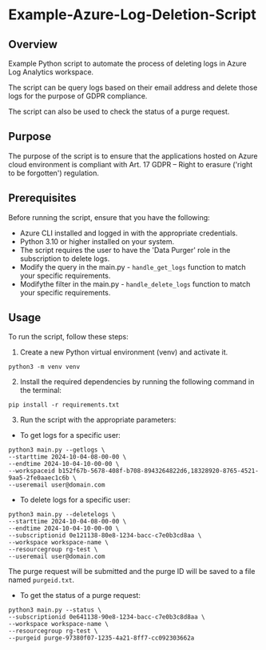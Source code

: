 # Example-Azure-Log-Deletion-Script

## Overview

Example Python script to automate the process of deleting logs in Azure Log Analytics workspace.

The script can be query logs based on their email address and delete those logs for the purpose of GDPR compliance.

The script can also be used to check the status of a purge request.

## Purpose

The purpose of the script is to ensure that the applications hosted on Azure cloud environment is compliant with Art. 17 GDPR – Right to erasure ('right to be forgotten') regulation.

## Prerequisites

Before running the script, ensure that you have the following:

- Azure CLI installed and logged in with the appropriate credentials.
- Python 3.10 or higher installed on your system.
- The script requires the user to have the 'Data Purger' role in the subscription to delete logs.
- Modify the query in the main.py - `handle_get_logs` function to match your specific requirements.
- Modifythe filter in the main.py - `handle_delete_logs` function to match your specific requirements.

## Usage

To run the script, follow these steps:

1. Create a new Python virtual environment (venv) and activate it.

```
python3 -m venv venv
```

2. Install the required dependencies by running the following command in the terminal:

```
pip install -r requirements.txt
```

3. Run the script with the appropriate parameters:

- To get logs for a specific user:

```
python3 main.py --getlogs \
--starttime 2024-10-04-08-00-00 \
--endtime 2024-10-04-10-00-00 \
--workspaceid b152f67b-5678-408f-b708-8943264822d6,18328920-8765-4521-9aa5-2fe0aaec1c6b \
--useremail user@domain.com
```

- To delete logs for a specific user:

```
python3 main.py --deletelogs \
--starttime 2024-10-04-08-00-00 \
--endtime 2024-10-04-10-00-00 \
--subscriptionid 0e121138-80e8-1234-bacc-c7e0b3cd8aa \
--workspace workspace-name \
--resourcegroup rg-test \
--useremail user@domain.com
```
The purge request will be submitted and the purge ID will be saved to a file named `purgeid.txt`.

- To get the status of a purge request:

```
python3 main.py --status \
--subscriptionid 0e641138-90e8-1234-bacc-c7e0b3c8d8aa \
--workspace workspace-name \
--resourcegroup rg-test \
--purgeid purge-97380f07-1235-4a21-8ff7-cc092303662a
```


